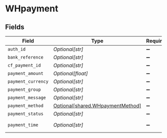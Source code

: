 # WHpayment


## Fields

| Field                                                                      | Type                                                                       | Required                                                                   | Description                                                                | Example                                                                    |
| -------------------------------------------------------------------------- | -------------------------------------------------------------------------- | -------------------------------------------------------------------------- | -------------------------------------------------------------------------- | -------------------------------------------------------------------------- |
| `auth_id`                                                                  | *Optional[str]*                                                            | :heavy_minus_sign:                                                         | N/A                                                                        | null                                                                       |
| `bank_reference`                                                           | *Optional[str]*                                                            | :heavy_minus_sign:                                                         | N/A                                                                        | 1903772466                                                                 |
| `cf_payment_id`                                                            | *Optional[str]*                                                            | :heavy_minus_sign:                                                         | N/A                                                                        | 1107253                                                                    |
| `payment_amount`                                                           | *Optional[float]*                                                          | :heavy_minus_sign:                                                         | N/A                                                                        | 1                                                                          |
| `payment_currency`                                                         | *Optional[str]*                                                            | :heavy_minus_sign:                                                         | N/A                                                                        | INR                                                                        |
| `payment_group`                                                            | *Optional[str]*                                                            | :heavy_minus_sign:                                                         | N/A                                                                        | credit_card                                                                |
| `payment_message`                                                          | *Optional[str]*                                                            | :heavy_minus_sign:                                                         | N/A                                                                        | Transaction pending                                                        |
| `payment_method`                                                           | [Optional[shared.WHpaymentMethod]](../../models/shared/whpaymentmethod.md) | :heavy_minus_sign:                                                         | N/A                                                                        |                                                                            |
| `payment_status`                                                           | *Optional[str]*                                                            | :heavy_minus_sign:                                                         | N/A                                                                        | SUCCESS                                                                    |
| `payment_time`                                                             | *Optional[str]*                                                            | :heavy_minus_sign:                                                         | N/A                                                                        | 2021-10-07T19:42:40+05:30                                                  |
